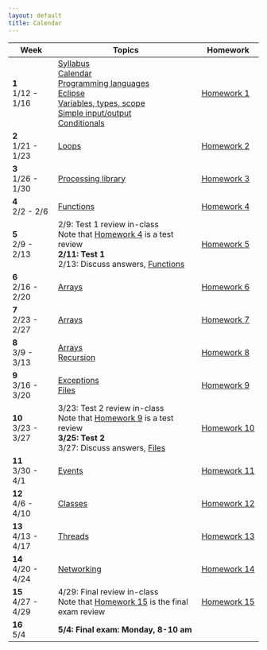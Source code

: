 ```yaml
---
layout: default
title: Calendar
---
```


<table>
  <thead>
    <tr>
      <th>Week</th>
      <th>Topics</th>
      <th>Homework</th>
    </tr>
  </thead>
  <tbody>
    <tr>
      <td><b>1</b><br/>1/12 - 1/16</td>
      <td>
        <a href="/lecture/syllabus.html">Syllabus</a>
        <br/>
        <a href="/lecture/calendar.html">Calendar</a>
        <br/>
        <a href="/lecture/proglang.html">Programming languages</a>
        <br/>
        <a href="/lecture/eclipse.html">Eclipse</a>
        <br/>
        <a href="/lecture/variables-types-scope.html">Variables, types, scope</a>
        <br/>
        <a href="/lecture/simple-io.html">Simple input/output</a>
        <br/>
        <a href="/lecture/conditionals.html">Conditionals</a>
      </td>
      <td><a href="/homework/homework-1.html">Homework&nbsp;1</a></td>
    </tr>
    <tr>
      <td><b>2</b><br/>1/21 - 1/23</td>
      <td>
        <a href="/lecture/loops.html">Loops</a>
      </td>
      <td><a href="/homework/homework-2.html">Homework&nbsp;2</a></td>
    </tr>
    <tr>
      <td><b>3</b><br/>1/26 - 1/30</td>
      <td>
        <a href="/lecture/processing-library.html">Processing library</a>
      </td>
      <td>
        <a href="/homework/homework-3.html">Homework&nbsp;3</a>
      </td>
    </tr>
    <tr>
      <td><b>4</b><br/>2/2 - 2/6</td>
      <td>
        <a href="/lecture/functions.html">Functions</a>
      </td>
      <td>
        <a href="/homework/homework-4.html">Homework&nbsp;4</a>
      </td>
    </tr>
    <tr>
      <td><b>5</b><br/>2/9 - 2/13</td>
      <td>
        2/9: Test 1 review in-class
        <br/>
        Note that <a href="/homework/homework-4.html">Homework&nbsp;4</a> is a test review
        <br/>
        <strong>2/11: Test 1</strong>
        <br/>
        2/13: Discuss answers, <a href="/lecture/functions.html">Functions</a>
      </td>
      <td>
        <a href="/homework/homework-5.html">Homework&nbsp;5</a>
      </td>
    </tr>
    <tr>
      <td><b>6</b><br/>2/16 - 2/20</td>
      <td>
        <a href="/lecture/arrays.html">Arrays</a>
      </td>
      <td>
        <a href="/homework/homework-6.html">Homework&nbsp;6</a>
      </td>
    </tr>
    <tr>
      <td><b>7</b><br/>2/23 - 2/27</td>
      <td>
        <a href="/lecture/arrays.html">Arrays</a>
      <td>
        <a href="/homework/homework-7.html">Homework&nbsp;7</a>
      </td>
    </tr>
    <tr>
      <td><b>8</b><br/>3/9 - 3/13</td>
      <td>
        <a href="/lecture/arrays.html">Arrays</a>
        <br/>
        <a href="/lecture/recursion.html">Recursion</a>
      </td>
      <td>
        <a href="/homework/homework-8.html">Homework&nbsp;8</a>
      </td>
    </tr>
    <tr>
      <td><b>9</b><br/>3/16 - 3/20</td>
      <td>
        <a href="/lecture/exceptions.html">Exceptions</a>
        <br/>
        <a href="/lecture/files.html">Files</a>
      </td>
      <td>
        <a href="/homework/homework-9.html">Homework&nbsp;9</a>
      </td>
    </tr>
    <tr>
      <td><b>10</b><br/>3/23 - 3/27</td>
      <td>
        3/23: Test 2 review in-class
        <br/>
        Note that <a href="/homework/homework-9.html">Homework&nbsp;9</a> is a test review
        <br/>
        <strong>3/25: Test 2</strong>
        <br/>
        3/27: Discuss answers, <a href="/lecture/files.html">Files</a>
      </td>
      <td>
        <a href="/homework/homework-10.html">Homework&nbsp;10</a>
      </td>
    </tr>
    <tr>
      <td><b>11</b><br/>3/30 - 4/1</td>
      <td>
        <a href="/lecture/events.html">Events</a>
      </td>
      <td>
        <a href="/homework/homework-11.html">Homework&nbsp;11</a>
      </td>
    </tr>
    <tr>
      <td><b>12</b><br/>4/6 - 4/10</td>
      <td>
        <a href="/lecture/classes.html">Classes</a>
      </td>
      <td>
        <a href="/homework/homework-12.html">Homework&nbsp;12</a>
      </td>
    </tr>
    <tr>
      <td><b>13</b><br/>4/13 - 4/17</td>
      <td>
        <a href="/lecture/threads.html">Threads</a>
      </td>
      <td>
        <a href="/homework/homework-13.html">Homework&nbsp;13</a>
      </td>
    </tr>
    <tr>
      <td><b>14</b><br/>4/20 - 4/24</td>
      <td>
        <a href="/lecture/networking.html">Networking</a>
      </td>
      <td>
        <a href="/homework/homework-14.html">Homework&nbsp;14</a>
      </td>
    </tr>
    <tr>
      <td><b>15</b><br/>4/27 - 4/29</td>
      <td>
        4/29: Final review in-class
        <br/>
        Note that <a href="/homework/homework-15.html">Homework&nbsp;15</a> is the final exam review
      </td>
      <td>
        <a href="/homework/homework-15.html">Homework&nbsp;15</a>
      </td>
    </tr>
    <tr>
      <td><b>16</b><br/>5/4</td>
      <td>
        <strong>5/4: Final exam: Monday, 8-10 am</strong>
      </td>
      <td></td>
    </tr>
  </tbody>
</table>
